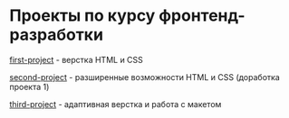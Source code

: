 # Проекты по курсу фронтенд-разработки

[first-project](https://github.com/buc-a/projectsForYandexPracticum/tree/main/first-project) - верстка HTML и CSS

[second-project](https://github.com/buc-a/projectsForYandexPracticum/tree/main/second-project) - разширенные возможности HTML и CSS (доработка проекта 1)

[third-project](https://github.com/buc-a/projectsForYandexPracticum/tree/main/third-project) - адаптивная верстка и работа с макетом

